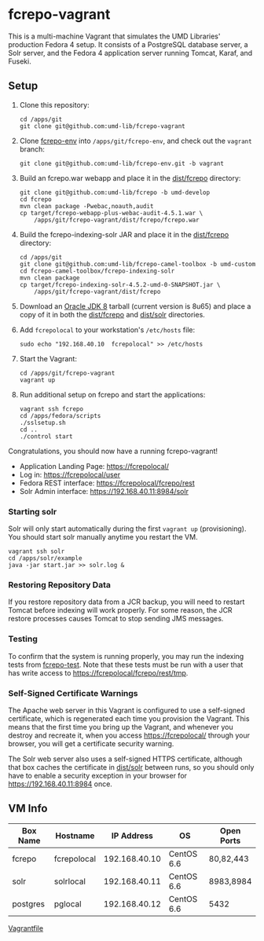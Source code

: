 # fcrepo-vagrant

This is a multi-machine Vagrant that simulates the UMD Libraries' production
Fedora 4 setup. It consists of a PostgreSQL database server, a Solr server, and
the Fedora 4 application server running Tomcat, Karaf, and Fuseki.

## Setup

1. Clone this repository:

    ```
    cd /apps/git
    git clone git@github.com:umd-lib/fcrepo-vagrant
    ```

2. Clone [fcrepo-env] into
   `/apps/git/fcrepo-env`, and check out the `vagrant` branch:
   
    ```
    git clone git@github.com:umd-lib/fcrepo-env.git -b vagrant
    ```

3. Build an fcrepo.war webapp and place it in the [dist/fcrepo](dist/fcrepo) 
   directory:

    ```
    git clone git@github.com:umd-lib/fcrepo -b umd-develop
    cd fcrepo
    mvn clean package -Pwebac,noauth,audit
    cp target/fcrepo-webapp-plus-webac-audit-4.5.1.war \
        /apps/git/fcrepo-vagrant/dist/fcrepo/fcrepo.war
    ```

4. Build the fcrepo-indexing-solr JAR and place it in the
   [dist/fcrepo](dist/fcrepo) directory:

    ```
    cd /apps/git
    git clone git@github.com:umd-lib/fcrepo-camel-toolbox -b umd-custom
    cd fcrepo-camel-toolbox/fcrepo-indexing-solr
    mvn clean package
    cp target/fcrepo-indexing-solr-4.5.2-umd-0-SNAPSHOT.jar \
        /apps/git/fcrepo-vagrant/dist/fcrepo
    ```
    
5. Download an [Oracle JDK 8][jdk] tarball (current version is 8u65) and place a
   copy of it in both the [dist/fcrepo](dist/fcrepo) and [dist/solr](dist/solr)
   directories.

6. Add `fcrepolocal` to your workstation's `/etc/hosts` file:

    ```
    sudo echo "192.168.40.10  fcrepolocal" >> /etc/hosts
    ```

7. Start the Vagrant:

    ```
    cd /apps/git/fcrepo-vagrant
    vagrant up
    ```

8. Run additional setup on fcrepo and start the applications:

    ```
    vagrant ssh fcrepo
    cd /apps/fedora/scripts
    ./sslsetup.sh
    cd ..
    ./control start
    ```

Congratulations, you should now have a running fcrepo-vagrant!

* Application Landing Page: <https://fcrepolocal/>
* Log in: <https://fcrepolocal/user>
* Fedora REST interface: <https://fcrepolocal/fcrepo/rest>
* Solr Admin interface: <https://192.168.40.11:8984/solr>

### Starting solr

Solr will only start automatically during the first `vagrant up` (provisioning). 
You should start solr manually anytime you restart the VM. 

```
vagrant ssh solr
cd /apps/solr/example
java -jar start.jar >> solr.log &
```

### Restoring Repository Data

If you restore repository data from a JCR backup, you will need to restart
Tomcat before indexing will work properly. For some reason, the JCR restore
processes causes Tomcat to stop sending JMS messages.

### Testing

To confirm that the system is running properly, you may run the indexing tests
from [fcrepo-test]. Note that these tests must be run with a user that has write
access to <https://fcrepolocal/fcrepo/rest/tmp>.

### Self-Signed Certificate Warnings

The Apache web server in this Vagrant is configured to use a self-signed
certificate, which is regenerated each time you provision the Vagrant. This
means that the first time you bring up the Vagrant, and whenever you destroy and
recreate it, when you access <https://fcrepolocal/> through your browser, you
will get a certificate security warning.

The Solr web server also uses a self-signed HTTPS certificate, although that box
caches the certificate in [dist/solr](dist/solr) between runs, so you should
only have to enable a security exception in your browser for
<https://192.168.40.11:8984> once.

## VM Info

|Box Name |Hostname   |IP Address   |OS        |Open Ports|
|---------|-----------|-------------|----------|----------|
|fcrepo   |fcrepolocal|192.168.40.10|CentOS 6.6|80,82,443 |
|solr     |solrlocal  |192.168.40.11|CentOS 6.6|8983,8984 |
|postgres |pglocal    |192.168.40.12|CentOS 6.6|5432      |


[Vagrantfile](Vagrantfile)

[jdk]: http://www.oracle.com/technetwork/java/javase/downloads/index-jsp-138363.html
[fcrepo-env]: https://github.com/umd-lib/fcrepo-env
[fcrepo-test]: https://bitbucket.org/umd-lib/fcrepo-test
